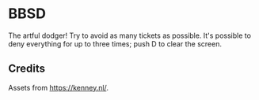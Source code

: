 # BBSD

The artful dodger! Try to avoid as many tickets as possible. It's possible to deny everything for up to three times; push D to clear the screen.

## Credits

Assets from <https://kenney.nl/>.
